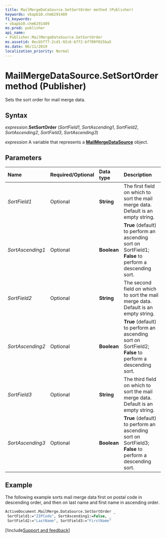 ```yaml
---
title: MailMergeDataSource.SetSortOrder method (Publisher)
keywords: vbapb10.chm6291489
f1_keywords:
- vbapb10.chm6291489
ms.prod: publisher
api_name:
- Publisher.MailMergeDataSource.SetSortOrder
ms.assetid: 0ecb5f77-2cd1-92c6-b7f2-bf709f015ba5
ms.date: 06/11/2019
localization_priority: Normal
---
```



# MailMergeDataSource.SetSortOrder method (Publisher)

Sets the sort order for mail merge data.


## Syntax

_expression_.**SetSortOrder** (_SortField1_, _SortAscending1_, _SortField2_, _SortAscending2_, _SortField3_, _SortAscending3_)

_expression_ A variable that represents a **[MailMergeDataSource](Publisher.MailMergeDataSource.md)** object.


## Parameters

|Name|Required/Optional|Data type|Description|
|:-----|:-----|:-----|:-----|
|_SortField1_|Optional| **String**|The first field on which to sort the mail merge data. Default is an empty string.|
|_SortAscending1_|Optional| **Boolean**| **True** (default) to perform an ascending sort on SortField1; **False** to perform a descending sort.|
|_SortField2_|Optional| **String**|The second field on which to sort the mail merge data. Default is an empty string.|
|_SortAscending2_|Optional| **Boolean**| **True** (default) to perform an ascending sort on SortField2; **False** to perform a descending sort.|
|_SortField3_|Optional| **String**|The third field on which to sort the mail merge data. Default is an empty string.|
|_SortAscending3_|Optional| **Boolean**| **True** (default) to perform an ascending sort on SortField3; **False** to perform a descending sort.|

## Example

The following example sorts mail merge data first on postal code in descending order, and then on last name and first name in ascending order.

```vb
ActiveDocument.MailMerge.DataSource.SetSortOrder _ 
 SortField1:="ZIPCode", SortAscending1:=False, _ 
 SortField2:="LastName", SortField3:="FirstName"
```

[!include[Support and feedback](~/includes/feedback-boilerplate.md)]